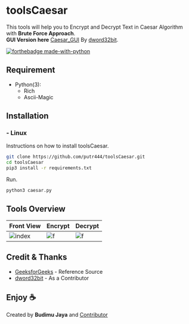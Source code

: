 # toolsCaesar

This tools will help you to Encrypt and Decrypt Text in Caesar Algorithm with **Brute Force Approach**.<br> **GUI Version here** [Caesar_GUI](https://github.com/dword32bit/Caesar_gui) By [dword32bit](https://github.com/dword32bit).

[![forthebadge made-with-python](http://ForTheBadge.com/images/badges/made-with-python.svg)](https://www.python.org/)

## Requirement
- Python(3):
    - Rich
    - Ascii-Magic

## Installation

### - Linux
Instructions on how to install toolsCaesar.
```sh
git clone https://github.com/putr444/toolsCaesar.git
cd toolsCaesar
pip3 install -r requirements.txt
```
Run.
```sh
python3 caesar.py
```

## Tools Overview

| Front View | Encrypt	| Decrypt |
| ------------  | ------------ | ------------ |
|![index](https://github.com/putr444/toolsCaesar/blob/main/pict/toolsOverview.jpg?raw=true)|![f](https://github.com/putr444/toolsCaesar/blob/main/pict/result.jpg?raw=true)|![f](https://github.com/putr444/toolsCaesar/blob/main/pict/decrypt.jpg?raw=true)

## Credit & Thanks
- [GeeksforGeeks](https://www.geeksforgeeks.org/caesar-cipher-in-cryptography/) - Reference Source
- [dword32bit](https://github.com/dword32bit) - As a Contributor

## Enjoy ☕ 
Created by **Budimu Jaya** and [Contributor](https://github.com/putr444/toolsCaesar/graphs/contributors)

